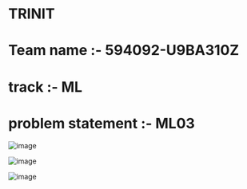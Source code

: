# TRINIT 
# Team name :-     594092-U9BA310Z
# track :- ML
# problem statement :- ML03

![image](https://user-images.githubusercontent.com/71877477/218287568-0991782e-e172-41b8-acdd-269feeb872a5.png)

![image](https://user-images.githubusercontent.com/71877477/218287582-4a090985-e74e-416e-a9ad-9395765c2542.png)

![image](https://user-images.githubusercontent.com/101967773/218287671-f4c50d9b-afa4-436a-b239-579c84c46a94.png)


